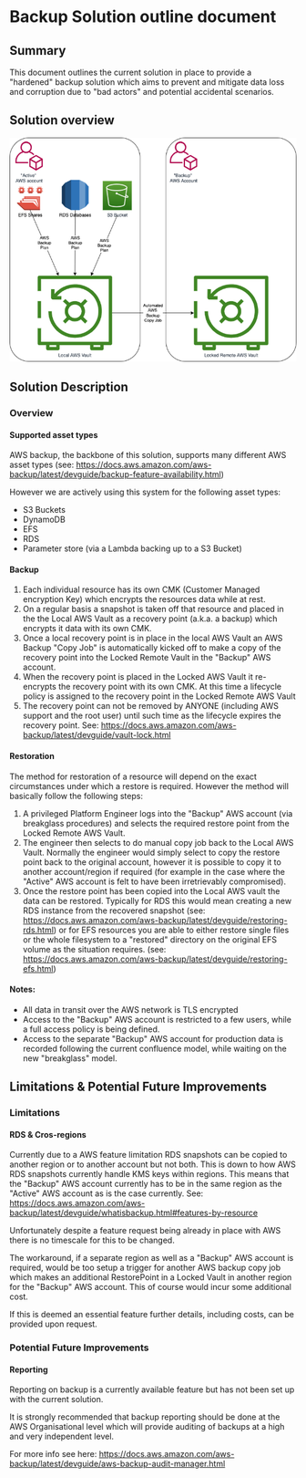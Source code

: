 # Backup Solution outline document


## Summary
This document outlines the current solution in place to provide a "hardened" backup solution which aims to prevent and mitigate data loss and corruption due to "bad actors" and potential accidental scenarios.


## Solution overview
![Solution diagram](./AWSBackupProjectTNG.png)



## Solution Description
### Overview
#### Supported asset types
AWS backup, the backbone of this solution, supports many different AWS asset types (see: https://docs.aws.amazon.com/aws-backup/latest/devguide/backup-feature-availability.html)

However we are actively using this system for the following asset types:
* S3 Buckets
* DynamoDB
* EFS
* RDS
* Parameter store (via a Lambda backing up to a S3 Bucket)

#### Backup
1. Each individual resource has its own CMK (Customer Managed encryption Key) which encrypts the resources data while at rest.
2. On a regular basis a snapshot is taken off that resource and placed in the the Local AWS Vault as a recovery point (a.k.a. a backup) which encrypts it data with its own CMK.
3. Once a local recovery point is in place in the local AWS Vault an AWS Backup "Copy Job" is automatically kicked off to make a copy of the recovery point into the Locked Remote Vault in the "Backup" AWS account.
4. When the recovery point is placed in the Locked AWS Vault it re-encrypts the recovery point with its own CMK. At this time a lifecycle policy is assigned to the recovery point in the Locked Remote AWS Vault
4. The recovery point can not be removed by ANYONE (including AWS support and the root user) until such time as the lifecycle expires the recovery point. See: https://docs.aws.amazon.com/aws-backup/latest/devguide/vault-lock.html

#### Restoration
The method for restoration of a resource will depend on the exact circumstances under which a restore is required. However the method will basically follow the following steps:

1. A privileged Platform Engineer logs into the "Backup" AWS account (via breakglass procedures) and selects the required restore point from the Locked Remote AWS Vault.
2. The engineer then selects to do manual copy job back to the Local AWS Vault. Normally the engineer would simply select to copy the restore point back to the original account, however it is possible to copy it to another account/region if required (for example in the case where the "Active" AWS account is felt to have been irretrievably compromised).
3. Once the restore point has been copied into the Local AWS vault the data can be restored. Typically for RDS this would mean creating a new RDS instance from the recovered snapshot (see: https://docs.aws.amazon.com/aws-backup/latest/devguide/restoring-rds.html) or for EFS resources you are able to either restore single files or the whole filesystem to a "restored" directory on the original EFS volume as the situation requires. (see: https://docs.aws.amazon.com/aws-backup/latest/devguide/restoring-efs.html)

#### Notes:
* All data in transit over the AWS network is TLS encrypted
* Access to the "Backup" AWS account is restricted to a few users, while a full access policy is being defined.
* Access to the separate "Backup" AWS account for production data is recorded following the current confluence model, while waiting on the new "breakglass" model.


## Limitations & Potential Future Improvements
### Limitations
#### RDS & Cros-regions
Currently due to a AWS feature limitation RDS snapshots can be copied to another region or to another account but not both. This is down to how AWS RDS snapshots currently handle KMS keys within regions. This means that the "Backup" AWS account currently has to be in the same region as the "Active" AWS account as is the case currently. See: https://docs.aws.amazon.com/aws-backup/latest/devguide/whatisbackup.html#features-by-resource

Unfortunately despite a feature request being already in place with AWS there is no timescale for this to be changed.

The workaround, if a separate region as well as a "Backup" AWS account is required, would be too setup a trigger for another AWS backup copy job which makes an additional RestorePoint in a Locked Vault in another region for the "Backup" AWS account. This of course would incur some additional cost.

If this is deemed an essential feature further details, including costs, can be provided upon request.


### Potential Future Improvements
#### Reporting
Reporting on backup is a currently available feature but has not been set up with the current solution.

It is strongly recommended that backup reporting should be done at the AWS Organisational level which will provide auditing of backups at a high and very independent level.

For more info see here: https://docs.aws.amazon.com/aws-backup/latest/devguide/aws-backup-audit-manager.html
